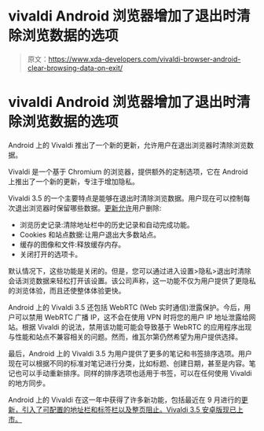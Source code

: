 # vivaldi Android 浏览器增加了退出时清除浏览数据的选项

> 原文：<https://www.xda-developers.com/vivaldi-browser-android-clear-browsing-data-on-exit/>

# vivaldi Android 浏览器增加了退出时清除浏览数据的选项

Android 上的 Vivaldi 推出了一个新的更新，允许用户在退出浏览器时清除浏览数据。

Vivaldi 是一个基于 Chromium 的浏览器，提供额外的定制选项，它在 Android 上推出了一个新的更新，专注于增加隐私。

Vivaldi 3.5 的一个主要特点是能够在退出时清除浏览数据。用户现在可以控制每次退出浏览器时保留哪些数据。[更新允许](https://vivaldi.com/press/embargoed/vivaldi-on-android-more-private/)用户删除:

*   浏览历史记录:清除地址栏中的历史记录和自动完成功能。
*   Cookies 和站点数据:让用户退出大多数站点。
*   缓存的图像和文件:释放缓存内存。
*   关闭打开的选项卡。

默认情况下，这些功能是关闭的。但是，您可以通过进入设置>隐私>退出时清除会话浏览数据来轻松打开该设置。该公司声称，这一功能不仅为用户提供了更隐私的浏览体验，而且还使整体体验更快。

Android 上的 Vivaldi 3.5 还包括 WebRTC (Web 实时通信)泄露保护。今后，用户可以禁用 WebRTC 广播 IP，这不会在使用 VPN 时将您的用户 IP 地址泄露给网站。根据 Vivaldi 的说法，禁用该功能可能会导致基于 WebRTC 的应用程序出现与性能和站点不兼容相关的问题。然而，维瓦尔第仍然希望为用户提供选择。

最后，Android 上的 Vivaldi 3.5 为用户提供了更多的笔记和书签排序选项。用户现在可以根据不同的标准对笔记进行分类，比如标题、创建日期，甚至是内容。笔记也可以手动重新排序。同样的排序选项也适用于书签，可以在任何使用 Vivaldi 的地方同步。

Android 上的 Vivaldi 在这一年中获得了许多新功能，包括最近在 9 月进行的[更新，引入了可配置的地址栏和标签栏以及整页阻止。Vivaldi 3.5 安卓版现已上市。](https://www.xda-developers.com/vivaldi-browser-android-gets-configurable-address-tab-bar/)